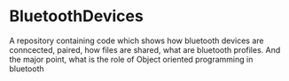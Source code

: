 # BluetoothDevices
A repository containing code which shows how bluetooth devices are conncected, paired, how files are shared, what are bluetooth profiles. And the major point, what is the role of Object oriented programming in bluetooth

